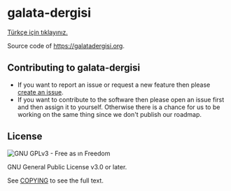 # galata-dergisi

[Türkçe için tıklayınız.](README-TR.md)

Source code of https://galatadergisi.org.

## Contributing to galata-dergisi

* If you want to report an issue or request a new feature then please [create an issue](https://github.com/mehmetb/galata-dergisi/issues).
* If you want to contribute to the software then please open an issue first and then assign it to yourself. Otherwise there is a chance for us to be working on the same thing since we don't publish our roadmap.

## License

![GNU GPLv3 - Free as ın Freedom](https://www.gnu.org/graphics/gplv3-with-text-136x68.png)

GNU General Public License v3.0 or later.

See [COPYING](COPYING) to see the full text.